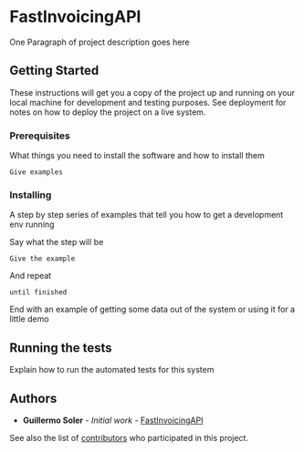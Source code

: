 # FastInvoicingAPI

One Paragraph of project description goes here

## Getting Started

These instructions will get you a copy of the project up and running on your local machine for development and testing purposes. See deployment for notes on how to deploy the project on a live system.

### Prerequisites

What things you need to install the software and how to install them

```
Give examples
```

### Installing

A step by step series of examples that tell you how to get a development env running

Say what the step will be

```
Give the example
```

And repeat

```
until finished
```

End with an example of getting some data out of the system or using it for a little demo

## Running the tests

Explain how to run the automated tests for this system


## Authors

* **Guillermo Soler** - *Initial work* - [FastInvoicingAPI](https://github.com/gsolerpy)

See also the list of [contributors](https://github.com/gsolerpy/FastInvoicingAPI/contributors) who participated in this project.
